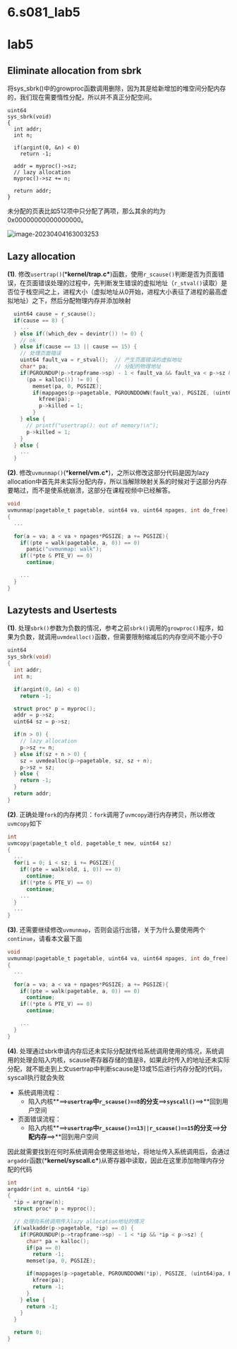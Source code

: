 # 6.s081_lab5


# lab5

## Eliminate allocation from sbrk

将sys_sbrk()中的growproc函数调用删除，因为其是给新增加的堆空间分配内存的，我们现在需要惰性分配，所以并不真正分配空间。

```
uint64
sys_sbrk(void)
{
  int addr;
  int n;

  if(argint(0, &n) < 0)
    return -1;

  addr = myproc()->sz;
  // lazy allocation
  myproc()->sz += n;

  return addr;
}

```

未分配的页表比如512项中只分配了两项，那么其余的均为0x00000000000000000。

![image-20230404163003253](../../../../6.s081_notes/lab5.assets/image-20230404163003253.png)

## Lazy allocation

**(1)**. 修改`usertrap()`(***kernel/trap.c\***)函数，使用`r_scause()`判断是否为页面错误，在页面错误处理的过程中，先判断发生错误的虚拟地址（`r_stval()`读取）是否位于栈空间之上，进程大小（虚拟地址从0开始，进程大小表征了进程的最高虚拟地址）之下，然后分配物理内存并添加映射

```c
  uint64 cause = r_scause();
  if(cause == 8) {
    ...
  } else if((which_dev = devintr()) != 0) {
    // ok
  } else if(cause == 13 || cause == 15) {
    // 处理页面错误
    uint64 fault_va = r_stval();  // 产生页面错误的虚拟地址
    char* pa;                     // 分配的物理地址
    if(PGROUNDUP(p->trapframe->sp) - 1 < fault_va && fault_va < p->sz &&
      (pa = kalloc()) != 0) {
        memset(pa, 0, PGSIZE);
        if(mappages(p->pagetable, PGROUNDDOWN(fault_va), PGSIZE, (uint64)pa, PTE_R | PTE_W | PTE_X | PTE_U) != 0) {
          kfree(pa);
          p->killed = 1;
        }
    } else {
      // printf("usertrap(): out of memory!\n");
      p->killed = 1;
    }
  } else {
    ...
  }
```

**(2)**. 修改`uvmunmap()`(***kernel/vm.c\***)，之所以修改这部分代码是因为lazy allocation中首先并未实际分配内存，所以当解除映射关系的时候对于这部分内存要略过，而不是使系统崩溃，这部分在课程视频中已经解答。

```c
void
uvmunmap(pagetable_t pagetable, uint64 va, uint64 npages, int do_free)
{
  ...

  for(a = va; a < va + npages*PGSIZE; a += PGSIZE){
    if((pte = walk(pagetable, a, 0)) == 0)
      panic("uvmunmap: walk");
    if((*pte & PTE_V) == 0)
      continue;

    ...
  }
}
```

##  Lazytests and Usertests

**(1)**. 处理`sbrk()`参数为负数的情况，参考之前`sbrk()`调用的`growproc()`程序，如果为负数，就调用`uvmdealloc()`函数，但需要限制缩减后的内存空间不能小于0

```c
uint64
sys_sbrk(void)
{
  int addr;
  int n;

  if(argint(0, &n) < 0)
    return -1;

  struct proc* p = myproc();
  addr = p->sz;
  uint64 sz = p->sz;

  if(n > 0) {
    // lazy allocation
    p->sz += n;
  } else if(sz + n > 0) {
    sz = uvmdealloc(p->pagetable, sz, sz + n);
    p->sz = sz;
  } else {
    return -1;
  }
  return addr;
}
```

**(2)**. 正确处理`fork`的内存拷贝：`fork`调用了`uvmcopy`进行内存拷贝，所以修改`uvmcopy`如下

```c
int
uvmcopy(pagetable_t old, pagetable_t new, uint64 sz)
{
  ...
  for(i = 0; i < sz; i += PGSIZE){
    if((pte = walk(old, i, 0)) == 0)
      continue;
    if((*pte & PTE_V) == 0)
      continue;
    ...
  }
  ...
}
```

**(3)**. 还需要继续修改`uvmunmap`，否则会运行出错，关于为什么要使用两个`continue`，请看本文最下面

```c
void
uvmunmap(pagetable_t pagetable, uint64 va, uint64 npages, int do_free)
{
  ...

  for(a = va; a < va + npages*PGSIZE; a += PGSIZE){
    if((pte = walk(pagetable, a, 0)) == 0)
      continue;
    if((*pte & PTE_V) == 0)
      continue;

    ...
  }
}
```

**(4)**. 处理通过sbrk申请内存后还未实际分配就传给系统调用使用的情况，系统调用的处理会陷入内核，scause寄存器存储的值是8，如果此时传入的地址还未实际分配，就不能走到上文usertrap中判断scause是13或15后进行内存分配的代码，syscall执行就会失败

- 系统调用流程：
  - 陷入内核**==>**`usertrap`中`r_scause()==8`的分支**==>**`syscall()`**==>**回到用户空间
- 页面错误流程：
  - 陷入内核**==>**`usertrap`中`r_scause()==13||r_scause()==15`的分支**==>**分配内存**==>**回到用户空间

因此就需要找到在何时系统调用会使用这些地址，将地址传入系统调用后，会通过`argaddr`函数(***kernel/syscall.c\***)从寄存器中读取，因此在这里添加物理内存分配的代码

```c
int
argaddr(int n, uint64 *ip)
{
  *ip = argraw(n);
  struct proc* p = myproc();

  // 处理向系统调用传入lazy allocation地址的情况
  if(walkaddr(p->pagetable, *ip) == 0) {
    if(PGROUNDUP(p->trapframe->sp) - 1 < *ip && *ip < p->sz) {
      char* pa = kalloc();
      if(pa == 0)
        return -1;
      memset(pa, 0, PGSIZE);

      if(mappages(p->pagetable, PGROUNDDOWN(*ip), PGSIZE, (uint64)pa, PTE_R | PTE_W | PTE_X | PTE_U) != 0) {
        kfree(pa);
        return -1;
      }
    } else {
      return -1;
    }
  }

  return 0;
}
```

